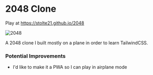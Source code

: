 # 2048 Clone

Play at https://stolte21.github.io/2048

![2048](https://user-images.githubusercontent.com/3914543/185006300-a6953b4c-459d-4f2e-8d46-c259110d3116.png)

A 2048 clone I built mostly on a plane in order to learn TailwindCSS.

### Potential Improvements

- I'd like to make it a PWA so I can play in airplane mode
